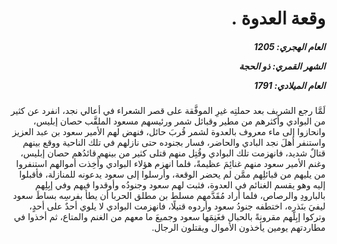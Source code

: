 <h1 dir="rtl">وقعة العدوة  .</h1>

<h5 dir="rtl">العام الهجري:  1205

الشهر القمري: ذو الحجة

العام الميلادي: 1791</h5>

<p dir="rtl">لَمَّا رجع الشريف بعد حملتِه غيرِ الموفَّقة على قصر الشعراء في أعالي نجد، انفرد عن كثير من البوادي وأكثرهم من مطير وقبائل شمر ورئيسهم مسعود الملقَّب حصان إبليس، وانحازوا إلى ماء معروف بالعدوة لشمر قُربَ حائل، فنهض لهم الأمير سعود بن عبد العزيز واستنفر أهلَ نجد البادي والحاضر، فسار بجنوده حتى نازلهم في تلك الناحية ووقع بينهم قتالٌ شديد، فانهزمت تلك البوادي وقُتِل منهم قتلى كثير من بينهم قائدُهم حصان إبليس، وغنم الأمير سعود منهم غنائِمَ عظيمةً، فلما انهزم هؤلاء البوادي وأُخِذت أموالهم استنفروا من يليهم من قبائلِهم ممَّن لم يحضر الوقعة، وأرسلوا إلى سعود يدعونه للمنازلة، فأقبلوا إليه وهو يقسم الغنائم في العدوة، فثبت لهم سعود وجنودُه وأوقدوا فيهم وفي إبِلِهم بالبارودِ والرصاص، فلما أراد مُقَدَّمهم مسلط بن مطلق الحربا أن يطأ بفرسِه بساطَ سعود ليفيَ بنَذرِه، اختطفه جنودُ سعود وأردوه قتيلًا، فانهزمت البوادي لا يلوي أحدٌ على أحدٍ، وتركوا إبِلَهم مقرونةً بالحبال فغَنِمَها سعود وجميعَ ما معهم من الغنم والمتاع، ثم أخذوا في مطاردتهم يومين يأخذون الأموال ويقتلون الرجال.</p></br>
